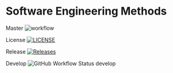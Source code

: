 # Software Engineering Methods

Master ![workflow](https://github.com/Chris-nyan/group2/actions/workflows/main.yml/badge.svg)

License [![LICENSE](https://img.shields.io/github/license/Chris-nyan/sem.svg?style=flat-square)](https://github.com/Chris-nyan/sem/blob/master/LICENSE)

Release [![Releases](https://img.shields.io/github/release/Chris-nyan/sem/all.svg?style=flat-square)](https://github.com/Chris-nyan/sem/releases)

Develop ![GitHub Workflow Status develop](https://img.shields.io/github/actions/workflow/status/Chris-nyan/group2/main.yml?branch=develop)